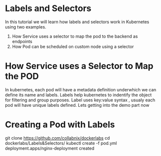 # Labels and Selectors
In this tutorial we will learn how labels and selectors work in Kubernetes using two examples.
1) How Service uses a selector to map the pod to the backend as endpoints
2) How Pod can be scheduled on custom node using a selector

# How Service uses a Selector to Map the POD
In kubernetes, each pod will have a metadata definition underwhich we can define its name and labels. Labels help kubernetes to indentify the object for filtering and group purposes. Label uses key:value syntax , usualy each pod will have unique labels defined.
Lets getting into the demo part now

# Creating a Pod with Labels

git clone https://github.com/collabnix/dockerlabs
cd dockerlabs/Labels&Selectors/
kubectl create -f pod.yml
deployment.apps/nginx-deployment created
 
